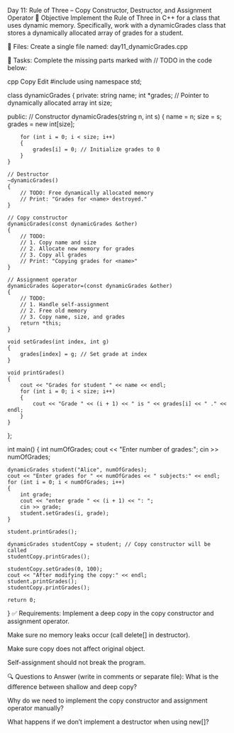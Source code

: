Day 11: Rule of Three – Copy Constructor, Destructor, and Assignment Operator
🎯 Objective
Implement the Rule of Three in C++ for a class that uses dynamic memory. Specifically, work with a dynamicGrades class that stores a dynamically allocated array of grades for a student.

📂 Files:
Create a single file named: day11_dynamicGrades.cpp

📌 Tasks:
Complete the missing parts marked with // TODO in the code below:

cpp
Copy
Edit
#include <iostream>
using namespace std;

class dynamicGrades
{
private:
    string name;
    int *grades; // Pointer to dynamically allocated array
    int size;

public:
    // Constructor
    dynamicGrades(string n, int s)
    {
        name = n;
        size = s;
        grades = new int[size];

        for (int i = 0; i < size; i++)
        {
            grades[i] = 0; // Initialize grades to 0
        }
    }

    // Destructor
    ~dynamicGrades()
    {
        // TODO: Free dynamically allocated memory
        // Print: "Grades for <name> destroyed."
    }

    // Copy constructor
    dynamicGrades(const dynamicGrades &other)
    {
        // TODO:
        // 1. Copy name and size
        // 2. Allocate new memory for grades
        // 3. Copy all grades
        // Print: "Copying grades for <name>"
    }

    // Assignment operator
    dynamicGrades &operator=(const dynamicGrades &other)
    {
        // TODO:
        // 1. Handle self-assignment
        // 2. Free old memory
        // 3. Copy name, size, and grades
        return *this;
    }

    void setGrades(int index, int g)
    {
        grades[index] = g; // Set grade at index
    }

    void printGrades()
    {
        cout << "Grades for student " << name << endl;
        for (int i = 0; i < size; i++)
        {
            cout << "Grade " << (i + 1) << " is " << grades[i] << " ." << endl;
        }
    }
};

int main()
{
    int numOfGrades;
    cout << "Enter number of grades:";
    cin >> numOfGrades;

    dynamicGrades student("Alice", numOfGrades);
    cout << "Enter grades for " << numOfGrades << " subjects:" << endl;
    for (int i = 0; i < numOfGrades; i++)
    {
        int grade;
        cout << "enter grade " << (i + 1) << ": ";
        cin >> grade;
        student.setGrades(i, grade);
    }

    student.printGrades();

    dynamicGrades studentCopy = student; // Copy constructor will be called
    studentCopy.printGrades();

    studentCopy.setGrades(0, 100);
    cout << "After modifying the copy:" << endl;
    student.printGrades();
    studentCopy.printGrades();

    return 0;
}
✅ Requirements:
 Implement a deep copy in the copy constructor and assignment operator.

 Make sure no memory leaks occur (call delete[] in destructor).

 Make sure copy does not affect original object.

 Self-assignment should not break the program.

🔍 Questions to Answer (write in comments or separate file):
What is the difference between shallow and deep copy?

Why do we need to implement the copy constructor and assignment operator manually?

What happens if we don’t implement a destructor when using new[]?